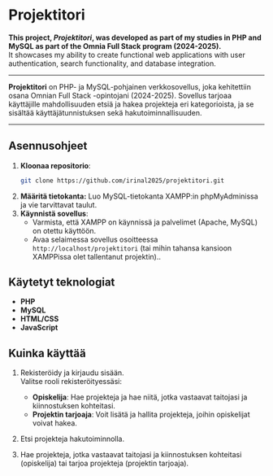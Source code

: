 # Projektitori

**This project, _Projektitori_, was developed as part of my studies in PHP and MySQL as part of the Omnia Full Stack program (2024-2025).**  
It showcases my ability to create functional web applications with user authentication, search functionality, and database integration.

---

**Projektitori** on PHP- ja MySQL-pohjainen verkkosovellus, joka kehitettiin osana Omnian Full Stack -opintojani (2024-2025). Sovellus tarjoaa käyttäjille mahdollisuuden etsiä ja hakea projekteja eri kategorioista, ja se sisältää käyttäjätunnistuksen sekä hakutoiminnallisuuden.

---

## Asennusohjeet

1. **Kloonaa repositorio**:
   ```bash
   git clone https://github.com/irinal2025/projektitori.git
2. **Määritä tietokanta:** Luo MySQL-tietokanta XAMPP:in phpMyAdminissa ja vie tarvittavat taulut.
3. **Käynnistä sovellus**:  
   - Varmista, että XAMPP on käynnissä ja palvelimet (Apache, MySQL) on otettu käyttöön.  
   - Avaa selaimessa sovellus osoitteessa `http://localhost/projektitori` (tai mihin tahansa kansioon XAMPPissa olet tallentanut projektin)..

## Käytetyt teknologiat

- **PHP**
- **MySQL**
- **HTML/CSS**
- **JavaScript**

## Kuinka käyttää

1. Rekisteröidy ja kirjaudu sisään.  
   Valitse rooli rekisteröityessäsi:  
   - **Opiskelija**: Hae projekteja ja hae niitä, jotka vastaavat taitojasi ja kiinnostuksen kohteitasi.  
   - **Projektin tarjoaja**: Voit lisätä ja hallita projekteja, joihin opiskelijat voivat hakea.

2. Etsi projekteja hakutoiminnolla.

3. Hae projekteja, jotka vastaavat taitojasi ja kiinnostuksen kohteitasi (opiskelija) tai tarjoa projekteja (projektin tarjoaja).

